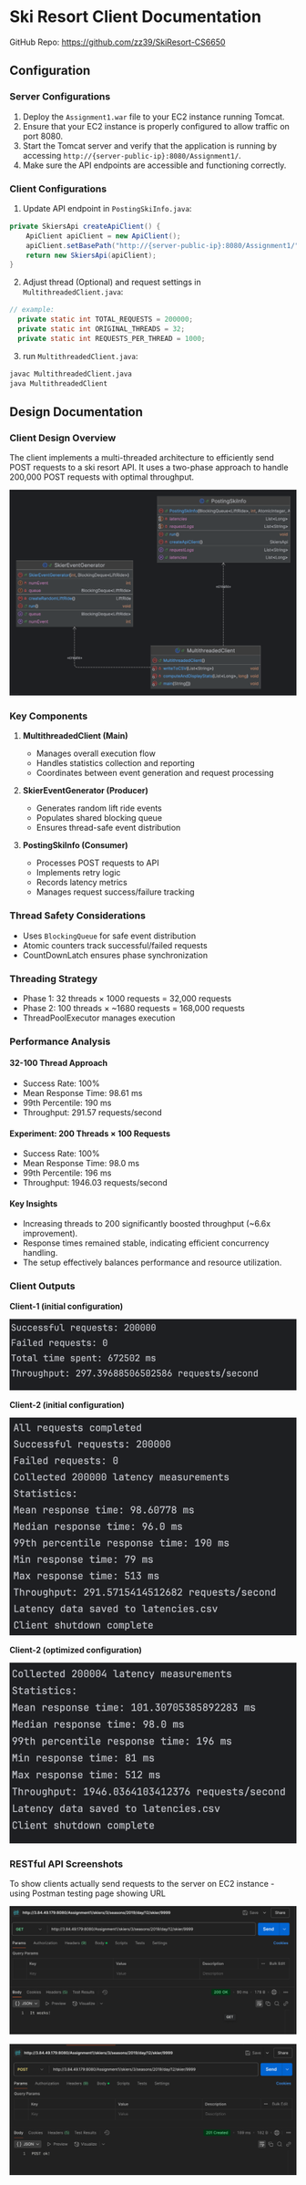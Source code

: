 # Ski Resort Client Documentation

GitHub Repo: https://github.com/zz39/SkiResort-CS6650

## Configuration

### Server Configurations

1. Deploy the `Assignment1.war` file to your EC2 instance running Tomcat.
2. Ensure that your EC2 instance is properly configured to allow traffic on port 8080.
3. Start the Tomcat server and verify that the application is running by accessing `http://{server-public-ip}:8080/Assignment1/`.
4. Make sure the API endpoints are accessible and functioning correctly.

### Client Configurations

1. Update API endpoint in `PostingSkiInfo.java`:
```java
private SkiersApi createApiClient() {
    ApiClient apiClient = new ApiClient();
    apiClient.setBasePath("http://{server-public-ip}:8080/Assignment1/");
    return new SkiersApi(apiClient);
}
```

2. Adjust thread (Optional) and request settings in `MultithreadedClient.java`:
```java
// example:
  private static int TOTAL_REQUESTS = 200000;
  private static int ORIGINAL_THREADS = 32;
  private static int REQUESTS_PER_THREAD = 1000;
```

3. run `MultithreadedClient.java`:
```bash
javac MultithreadedClient.java
java MultithreadedClient
```

## Design Documentation

### Client Design Overview
The client implements a multi-threaded architecture to efficiently send POST requests to a ski resort API. It uses a two-phase approach to handle 200,000 POST requests with optimal throughput.

![Client Design Diagram](./assets/client_diagram.png)

### Key Components

1. **MultithreadedClient (Main)**
   - Manages overall execution flow
   - Handles statistics collection and reporting
   - Coordinates between event generation and request processing

2. **SkierEventGenerator (Producer)**
   - Generates random lift ride events
   - Populates shared blocking queue
   - Ensures thread-safe event distribution

3. **PostingSkiInfo (Consumer)**
   - Processes POST requests to API
   - Implements retry logic
   - Records latency metrics
   - Manages request success/failure tracking

### Thread Safety Considerations
- Uses `BlockingQueue` for safe event distribution
- Atomic counters track successful/failed requests
- CountDownLatch ensures phase synchronization

### Threading Strategy
- Phase 1: 32 threads × 1000 requests = 32,000 requests
- Phase 2: 100 threads × ~1680 requests = 168,000 requests
- ThreadPoolExecutor manages execution

### Performance Analysis

#### 32-100 Thread Approach
- Success Rate: 100%
- Mean Response Time: 98.61 ms
- 99th Percentile: 190 ms
- Throughput: 291.57 requests/second

#### Experiment: 200 Threads × 100 Requests
- Success Rate: 100%
- Mean Response Time: 98.0 ms
- 99th Percentile: 196 ms
- Throughput: 1946.03 requests/second

#### Key Insights
- Increasing threads to 200 significantly boosted throughput (~6.6x improvement).
- Response times remained stable, indicating efficient concurrency handling.
- The setup effectively balances performance and resource utilization.

### Client Outputs
**Client-1 (initial configuration)**

![Client 1 output](./assets/client-1-output.png)

**Client-2 (initial configuration)**

![Client 2 output](./assets/client-2-output.png)

**Client-2 (optimized configuration)**

![Client 2 output - optimized](./assets/client-2-output-experiment.png)

### RESTful API Screenshots
To show clients actually send requests to the server on EC2 instance - using Postman testing page showing URL

![Postman get](./assets/get.png)

![Postman post](./assets/post.png)

